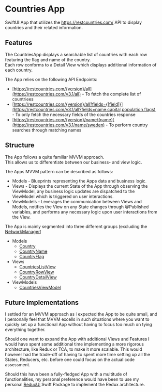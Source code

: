 # Countries App
SwiftUI App that utilizes the https://restcountries.com/ API to display countries and their related information.

## Features
The CountriesApp displays a searchable list of countries with each row featuring the flag and name of the country.  
Each row conforms to a Detail View which displays additional information of each country.

The App relies on the following API Endpoints:
- [https://restcountries.com/{version}/all](https://restcountries.com/v3.1/all) - To fetch the complete list of countriees
- [https://restcountries.com/{version}/all?fields={[field]}](https://restcountries.com/v3.1/all?fields=name,capital,population,flags) - To only fetch the necessary fields of the countries response
- [https://restcountries.com/{version}/name/{name}](https://restcountries.com/v3.1/name/sweden) - To perform country searches through matching names

## Structure
The App follows a quite familiar MVVM approach.  
This allows us to differentiate between our business- and view logic.

The Apps MVVM pattern can be described as follows:
- Models - Blueprints representing the Apps data and business logic.
- Views - Displays the current State of the App through observing the ViewModel, any business logic updates are dispatched to the ViewModel which is triggered on user interactions.
- ViewModels - Leverages the communication between Views and Models, notifies the View on any State changes through @Published variables, and performs any necessary logic upon user interactions from the View.

The App is mainly segmented into three different groups (excluding the [NetworkManager](https://github.com/kimnordin/CountriesApp/blob/master/CountriesApp/Manager/NetworkManager.swift))
- Models
  - [Country](https://github.com/kimnordin/CountriesApp/blob/master/CountriesApp/Models/Country.swift)
  - [CountryName](https://github.com/kimnordin/CountriesApp/blob/master/CountriesApp/Models/CountrySubModels/CountryName.swift)
  - [CountryFlag](https://github.com/kimnordin/CountriesApp/blob/master/CountriesApp/Models/CountrySubModels/CountryFlag.swift)
- Views
  - [CountriesListView](https://github.com/kimnordin/CountriesApp/blob/master/CountriesApp/Views/CountriesList/CountriesListView.swift)
  - [CountryRowView](https://github.com/kimnordin/CountriesApp/blob/master/CountriesApp/Views/CountriesList/CountryRowView.swift)
  - [CountryDetailView](https://github.com/kimnordin/CountriesApp/blob/master/CountriesApp/Views/CountryDetail/CountryDetailView.swift)
- ViewModels
  - [CountriesViewModel](https://github.com/kimnordin/CountriesApp/blob/master/CountriesApp/ViewModels/CountriesViewModel.swift)
 
## Future Implementations
I settled for an MVVM approach as I expected the App to be quite small, and I personally feel that MVVM excells in such situations where you want to quickly set up a functional App without having to focus too much on tying everything together.

Should one want to expand the App with additional Views and Features I would have spent some additional time implementing a more rigorous architecture, like Redux or TCA, to make it more scalable. This would however had the trade-off of having to spent more time setting up all the States, Reducers, etc. before one could focus on the actual code assessment.

Should this have been a fully-fledged App with a multitude of functionalities, my personal preference would have been to use my personal [ReduxUI](https://github.com/kimnordin/ReduxUI) Swift Package to implement the Redux architecture.

